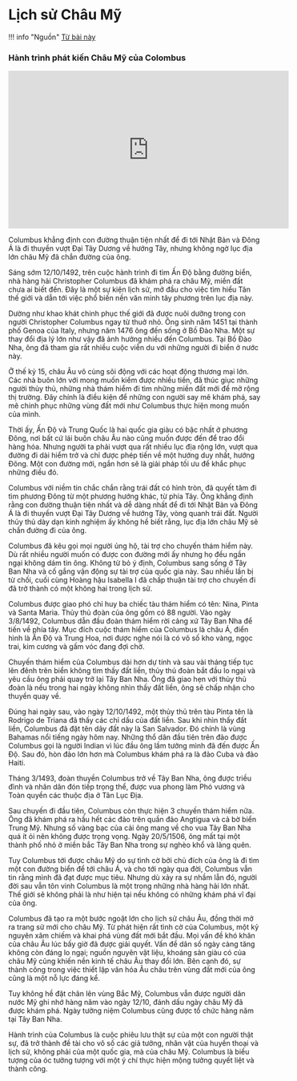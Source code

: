 # Lịch sử Châu Mỹ

!!! info "Nguồn"
    [Từ bài này](https://www.facebook.com/congdongreviewsachhay/videos/columbus-v%C3%A0-h%C3%A0nh-tr%C3%ACnh-k%E1%BB%B3-v%C4%A9-t%E1%BB%9Bi-ch%C3%A2u-m%E1%BB%B9/2015068558787366/)

### Hành trình phát kiến Châu Mỹ của Colombus

<iframe width="560" height="315" src="https://www.youtube.com/embed/hx4sTACjjeQ?si=MIlEQP5DGW51D3T3" title="YouTube video player" frameborder="0" allow="accelerometer; autoplay; clipboard-write; encrypted-media; gyroscope; picture-in-picture; web-share" referrerpolicy="strict-origin-when-cross-origin" allowfullscreen></iframe>

Columbus khẳng định con đường thuận tiện nhất để đi tới Nhật Bản và Đông Á là đi thuyền vượt Đại Tây Dương về hướng Tây, nhưng không ngờ lục địa lớn châu Mỹ đã chắn đường của ông.

Sáng sớm 12/10/1492, trên cuộc hành trình đi tìm Ấn Ðộ bằng đường biển, nhà hàng hải Christopher Columbus đã khám phá ra châu Mỹ, miền đất chưa ai biết đến. Ðây là một sự kiện lịch sử, mở đầu cho việc tìm hiểu Tân thế giới và dẫn tới việc phổ biến nền văn minh tây phương trên lục địa này.

Dường như khao khát chinh phục thế giới đã được nuôi dưỡng trong con người Christopher Columbus ngay từ thuở nhỏ. Ông sinh năm 1451 tại thành phố Genoa của Italy, nhưng năm 1476 ông đến sống ở Bồ Đào Nha. Một sự thay đổi địa lý lớn như vậy đã ảnh hưởng nhiều đến Columbus. Tại Bồ Đào Nha, ông đã tham gia rất nhiều cuộc viễn du với những người đi biển ở nước này.

Ở thế kỷ 15, châu Âu vô cùng sôi động với các hoạt động thương mại lớn. Các nhà buôn lớn với mong muốn kiếm được nhiều tiền, đã thúc giục những người thủy thủ, những nhà thám hiểm đi tìm những miền đất mới để mở rộng thị trường. Đây chính là điều kiện để những con người say mê khám phá, say mê chinh phục những vùng đất mới như Columbus thực hiện mong muốn của mình.

Thời ấy, Ấn Độ và Trung Quốc là hai quốc gia giàu có bậc nhất ở phương Đông, nơi bất cứ lái buôn châu Âu nào cũng muốn được đến để trao đổi hàng hóa. Nhưng người ta phải vượt qua rất nhiều lục địa rộng lớn, vượt qua đường đi dài hiểm trở và chỉ được phép tiến về một hướng duy nhất, hướng Đông. Một con đường mới, ngắn hơn sẽ là giải pháp tối ưu để khắc phục những điều đó.

Columbus với niềm tin chắc chắn rằng trái đất có hình tròn, đã quyết tâm đi tìm phương Đông từ một phương hướng khác, từ phía Tây. Ông khẳng định rằng con đường thuận tiện nhất và dễ dàng nhất để đi tới Nhật Bản và Đông Á là đi thuyền vượt Đại Tây Dương về hướng Tây, vòng quanh trái đất. Người thủy thủ dày dạn kinh nghiệm ấy không hề biết rằng, lục địa lớn châu Mỹ sẽ chắn đường đi của ông.

Columbus đã kêu gọi mọi người ủng hộ, tài trợ cho chuyến thám hiểm này. Dù rất nhiều người muốn có được con đường mới ấy nhưng họ đều ngần ngại không dám tin ông. Không từ bỏ ý định, Columbus sang sống ở Tây Ban Nha và cố gắng vận động sự tài trợ của quốc gia này. Sau nhiều lần bị từ chối, cuối cùng Hoàng hậu Isabella I đã chấp thuận tài trợ cho chuyến đi đã trở thành có một không hai trong lịch sử.

Columbus được giao phó chỉ huy ba chiếc tàu thám hiểm có tên: Nina, Pinta và Santa Maria. Thủy thủ đoàn của ông gồm có 88 người. Vào ngày 3/8/1492, Columbus dẫn đầu đoàn thám hiểm rời cảng xứ Tây Ban Nha để tiến về phía tây. Mục đích cuộc thám hiểm của Columbus là châu Á, điển hình là Ấn Ðộ và Trung Hoa, nơi được nghe nói là có vô số kho vàng, ngọc trai, kim cương và gấm vóc đang đợi chờ.

Chuyến thám hiểm của Columbus dài hơn dự tính và sau vài tháng tiếp tục lên đênh trên biển không tìm thấy đất liền, thủy thủ đoàn bắt đầu lo ngại và yêu cầu ông phải quay trở lại Tây Ban Nha. Ông đã giao hẹn với thủy thủ đoàn là nếu trong hai ngày không nhìn thấy đất liền, ông sẽ chấp nhận cho thuyền quay về.

Ðúng hai ngày sau, vào ngày 12/10/1492, một thủy thủ trên tàu Pinta tên là Rodrigo de Triana đã thấy các chỉ dấu của đất liền. Sau khi nhìn thấy đất liền, Columbus đã đặt tên dãy đất này là San Salvador. Đó chính là vùng Bahamas nổi tiếng ngày hôm nay. Những thổ dân đầu tiên trên đảo được Columbus gọi là người Indian vì lúc đầu ông lầm tưởng mình đã đến được Ấn Ðộ. Sau đó, hòn đảo lớn hơn mà Columbus khám phá ra là đảo Cuba và đảo Haiti.

Tháng 3/1493, đoàn thuyền Columbus trở về Tây Ban Nha, ông được triều đình và nhân dân đón tiếp trọng thể, được vua phong làm Phó vương và Toàn quyền các thuộc địa ở Tân Lục Địa.

Sau chuyến đi đầu tiên, Columbus còn thực hiện 3 chuyến thám hiểm nữa. Ông đã khám phá ra hầu hết các đảo trên quần đảo Angtigua và cả bờ biển Trung Mỹ. Nhưng số vàng bạc của cải ông mang về cho vua Tây Ban Nha quá ít ỏi nên không được trọng vọng. Ngày 20/5/1506, ông mất tại một thành phố nhỏ ở miền bắc Tây Ban Nha trong sự nghèo khổ và lãng quên.

Tuy Columbus tới được châu Mỹ do sự tình cờ bởi chủ đích của ông là đi tìm một con đường biển để tới châu Á, và cho tới ngày qua đời, Columbus vẫn tin rằng mình đã đạt được mục tiêu. Nhưng dù xảy ra sự nhầm lẫn đó, người đời sau vẫn tôn vinh Columbus là một trong những nhà hàng hải lớn nhất. Thế giới sẽ không phải là như hiện tại nếu không có những khám phá vĩ đại của ông.

Columbus đã tạo ra một bước ngoặt lớn cho lịch sử châu Âu, đồng thời mở ra trang sử mới cho châu Mỹ. Từ phát hiện rất tình cờ của Columbus, một kỷ nguyên xâm chiếm và khai phá vùng đất mới bắt đầu. Mọi vấn đề khó khăn của châu Âu lúc bấy giờ đã được giải quyết. Vấn đề dân số ngày càng tăng không còn đáng lo ngại; nguồn nguyên vật liệu, khoáng sản giàu có của châu Mỹ cũng khiến nền kinh tế châu Âu thay đổi lớn. Bên cạnh đó, sự thành công trong việc thiết lập văn hóa Âu châu trên vùng đất mới của ông cũng là một nỗ lực đáng kể.

Tuy không hề đặt chân lên vùng Bắc Mỹ, Columbus vẫn được người dân nước Mỹ ghi nhớ hàng năm vào ngày 12/10, đánh dấu ngày châu Mỹ đã được khám phá. Ngày tưởng niệm Columbus cũng được tổ chức hàng năm tại Tây Ban Nha.

Hành trình của Columbus là cuộc phiêu lưu thật sự của một con người thật sự, đã trở thành đề tài cho vô số các giả tưởng, nhân vật của huyền thoại và lịch sử, không phải của một quốc gia, mà của châu Mỹ. Columbus là biểu tượng của óc tưởng tượng với một ý chí thực hiện mộng tưởng quyết liệt và thành công.
